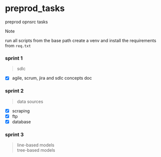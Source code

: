 # preprod_tasks
preprod opnsrc tasks

> [!NOTE]  
> run all scripts from the base path
> create a venv and install the requirements from `req.txt`

### sprint 1
> sdlc
- [x] agile, scrum, jira and sdlc concepts doc


### sprint 2
> data sources
- [x] scraping
- [x] ftp
- [x] database

### sprint 3
> line-based models\
> tree-based models
